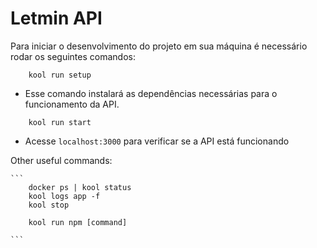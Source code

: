 # Letmin API

Para iniciar o desenvolvimento do projeto em sua máquina é necessário rodar os seguintes comandos:

```
    kool run setup

```

- Esse comando instalará as dependências necessárias para o funcionamento da API.

```
    kool run start
```

- Acesse `localhost:3000` para verificar se a API está funcionando

Other useful commands:
    
    ```
        docker ps | kool status
        kool logs app -f
        kool stop

        kool run npm [command]

    ```

